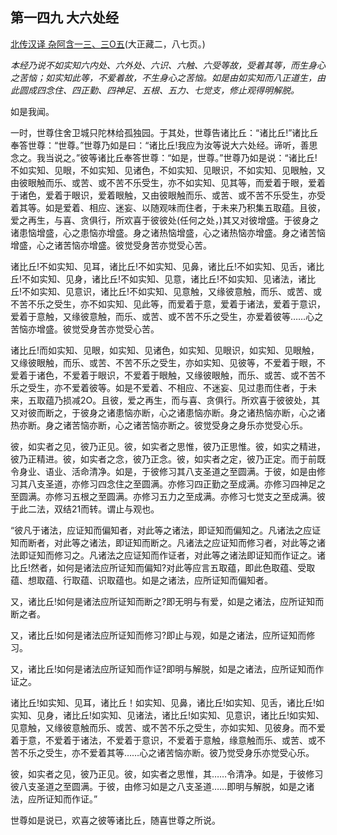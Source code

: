 ## 第一四九 大六处经

[北传汉译 杂阿含一三、三O五](https://github.com/gwsice/buddhism/blob/master/%E6%97%A9%E6%9C%9F/%E6%9D%82%E9%98%BF%E5%90%AB%E7%BB%8F/13.md#305)(大正藏二，八七页。)

*本经乃说不如实知六内处、六外处、六识、六触、六受等故，受着其等，而生身心之苦恼；如实知此等，不爱着故，不生身心之苦恼。如是由如实知而八正道生，由此圆成四念住、四正勤、四神足、五根、五力、七觉支，修止观得明解脱。*

如是我闻。

一时，世尊住舍卫城只陀林给孤独园。于其处，世尊告诸比丘：“诸比丘!”诸比丘奉答世尊：“世尊。”世尊乃如是曰：“诸比丘!我应为汝等说大六处经。谛听，善思念之。我当说之。”彼等诸比丘奉答世尊：“如是，世尊。”世尊乃如是说：“诸比丘!不如实知、见眼，不如实知、见诸色，不如实知、见眼识，不如实知、见眼触，又由彼眼触而乐、或苦、或不苦不乐受生，亦不如实知、见其等，而爱着于眼，爱着于诸色，爱着于眼识，爱着眼触，又由彼眼触而乐、或苦、或不苦不乐受生，亦受着其等。如是爱着、相应、迷妄、以随观味而住者，于未来乃积集五取蕴。且彼，爱之再生，与喜、贪俱行，所欢喜于彼彼处(任何之处，)其又对彼增盛。于彼身之诸患恼增盛，心之患恼亦增盛。身之诸热恼增盛，心之诸热恼亦增盛。身之诸苦恼增盛，心之诸苦恼亦增盛。彼觉受身苦亦觉受心苦。

诸比丘!不如实知、见耳，诸比丘!不如实知、见鼻，诸比丘!不如实知、见舌，诸比丘!不如实知、见身，诸比丘!不如实知、见意，诸比丘!不如实知、见诸法，诸比丘!不如实知、见意识，诸比丘!不如实知、见意触，又缘彼意触，而乐、或苦、或不苦不乐之受生，亦不如实知、见此等，而爱着于意，爱着于诸法，爱着于意识，爱着于意触，又缘彼意触，而乐、或苦、或不苦不乐之受生，亦爱着彼等……心之苦恼亦增盛。彼觉受身苦亦觉受心苦。

诸比丘!而如实知、见眼，如实知、见诸色，如实知、见眼识，如实知、见眼触，又缘彼眼触，而乐、或苦、不苦不乐之受生，亦如实知、见彼等，不爱着于眼，不爱着于诸色，不爱着于眼识，不爱着于眼触，又缘彼眼触，而乐、或苦、或不苦不乐之受生，亦不爱着彼等。如是不爱着、不相应、不迷妄、见过患而住者，于未来，五取蕴乃损减2O。且彼，爱之再生，而与喜、贪俱行。所欢喜于彼彼处，其又对彼而断之，于彼身之诸患恼亦断，心之诸患恼亦断。身之诸热恼亦断，心之诸热亦断。身之诸苦恼亦断，心之诸苦恼亦断之。彼觉受身之身乐亦觉受心乐。

彼，如实者之见，彼乃正见。彼，如实者之思惟，彼乃正思惟。彼，如实之精进，彼乃正精进。彼，如实者之念，彼乃正念。彼，如实者之定，彼乃正定。而于前既令身业、语业、活命清净。如是，于彼修习其八支圣道之至圆满。于彼，如是由修习其八支圣道，亦修习四念住之至圆满。亦修习四正勤之至成满。亦修习四神足之至圆满。亦修习五根之至圆满。亦修习五力之至成满。亦修习七觉支之至成满。彼于此二法，双结21而转。谓止与观也。

“彼凡于诸法，应证知而偏知者，对此等之诸法，即证知而偏知之。凡诸法之应证知而断者，对此等之诸法，即证知而断之。凡诸法之应证知而修习者，对此等之诸法即证知而修习之。凡诸法之应证知而作证者，对此等之诸法即证知而作证之。诸比丘!然者，如何是诸法应所证知而偏知?对此等应言五取蕴，即此色取蕴、受取蕴、想取蕴、行取蕴、识取蕴也。如是之诸法，应所证知而偏知者。

又，诸比丘!如何是诸法应所证知而断之?即无明与有爱，如是之诸法，应所证知而断之者。 

又，诸比丘!如何是诸法应所证知而修习?即止与观，如是之诸法，应所证知而修习。

又，诸比丘!如何是诸法应所证知而作证?即明与解脱，如是之诸法，应所证知而作证之。

诸比丘!如实知、见耳，诸比丘！如实知、见鼻，诸比丘!如实知、见舌，诸比丘!如实知、见身，诸比丘!如实知、见诸法，诸比丘!如实知、见意识，诸比丘!如实知、见意触，又缘彼意触而乐、或苦、或不苦不乐之受生，亦如实知、见彼身。而不爱着于意，不爱着于诸法，不爱着于意识，不爱着于意触，缘意触而乐、或苦、或不苦不乐之受生，亦不爱着其等……心之诸苦恼亦断。彼乃觉受身乐亦觉受心乐。 

彼，如实者之见，彼乃正见。彼，如实者之思惟，其……令清净。如是，于彼修习彼八支圣道之至圆满。于彼，由修习如是之八支圣道……即明与解脱，如是之诸法，应所证知而作证。”

世尊如是说已，欢喜之彼等诸比丘，随喜世尊之所说。
